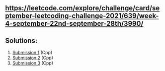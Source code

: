 ## https://leetcode.com/explore/challenge/card/september-leetcoding-challenge-2021/639/week-4-september-22nd-september-28th/3990/

## Solutions:
1. [Submission 1](./solution1.cpp) (Cpp)
2. [Submission 2](./solution2.cpp) (Cpp)
3. [Submission 3](./solution3.cpp) (Cpp)